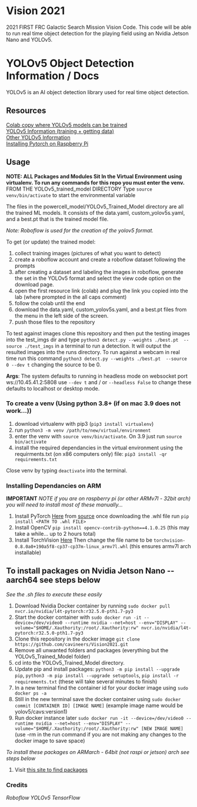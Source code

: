 # Vision 2021
2021 FIRST FRC Galactic Search Mission Vision Code. This code will be able to run real time object detection for the playing field using an Nvidia Jetson Nano and YOLOv5.

# YOLOv5 Object Detection Information / Docs
YOLOv5 is an AI object detection library used for real time object detection.

## Resources
[Colab copy where YOLOv5 models can be trained](https://colab.research.google.com/drive/1HlhGHEA7LSkETzBbx-9scGilpzTi1-sT?usp=sharing)\
[YOLOv5 Information (training + getting data)](https://blog.roboflow.com/how-to-train-yolov5-on-a-custom-dataset/)\
[Other YOLOv5 Information](https://medium.com/towards-artificial-intelligence/yolo-v5-is-here-custom-object-detection-tutorial-with-yolo-v5-12666ee1774e)\
[Installing Pytorch on Raspberry Pi](https://github.com/marcusvlc/pytorch-on-rpi)

## Usage
**NOTE: ALL Packages and Modules Sit In the Virtual Environment using virtualenv. To run any commands for this repo you must enter the venv.** FROM THE YOLOv5_trained_model DIRECTORY Type `source venv/bin/activate` to start the environmental variable

The files in the powercell_model/YOLOv5_Trained_Model directory are all the trained ML models. It consists of the data.yaml, custom_yolov5s.yaml, and a best.pt that is the trained model file.

*Note: Roboflow is used for the creation of the yolov5 format.*

To get (or update) the trained model:
1. collect training images (pictures of what you want to detect)
2. create a roboflow account and create a roboflow dataset following the prompts
3. after creating a dataset and labeling the images in roboflow, generate the set in the YOLOv5 format and select the view code option on the download page.
4. open the first resource link (colab) and plug the link you copied into the lab (where prompted in the all caps comment)
5. follow the colab until the end
6. download the data.yaml, custom_yolov5s.yaml, and a best.pt files from the menu in the left side of the screen.
7. push those files to the repository

To test against images clone this repository and then put the testing images into the test_imgs dir and type `python3 detect.py --weights ./best.pt  --source ./test_imgs` in a terminal to run a detection. It will output the resulted images into the runs directory.
To run against a webcam in real time run this command `python3 detect.py --weights ./best.pt  --source 0 --dev t` changing the source to be 0.

**Args**: The system defaults to running in headless mode on websocket port ws://10.45.41.2:5808 use `--dev t` and / or `--headless False` to change these defaults to localhost or desktop mode.

### To create a venv (Using python 3.8+ (if on mac 3.9 does not work...))
1. download virtualenv with pip3 (`pip3 install virtualenv`)
2. run `python3 -m venv /path/to/new/virtual/environment`
3. enter the venv with `source venv/bin/activate`. On 3.9 just run `source bin/activate`
4. install the required dependancies in the virtual environment using the requirments.txt (on x86 computers only) file: `pip3 install -qr requirements.txt`

Close venv by typing `deactivate` into the terminal.

### Installing Dependancies on ARM

**IMPORTANT** *NOTE if you are on raspberry pi (or other ARMv7l - 32bit arch) you will need to install most of these manually...*
1. Install PyTorch [Here](https://github.com/ljk53/pytorch-rpi/blob/master/torch-1.6.0a0%2Bb31f58d-cp37-cp37m-linux_armv7l.whl) from [source](https://github.com/ljk53/pytorch-rpi) once downloading the .whl file run `pip install <PATH TO .whl FILE>`
2. Install OpenCV `pip install opencv-contrib-python==4.1.0.25` (this may take a while... up to 2 hours total)
3. Install TorchVision [Here](https://github.com/radimspetlik/pytorch_rpi_builds/blob/master/vision/torchvision-0.8.0a0%2B190a5f8-cp38-cp38-linux_armv7l.whl) Then change the file name to be `torchvision-0.8.0a0+190a5f8-cp37-cp37m-linux_armv7l.whl` (this ensures armv7l arch installable)

## To install packages on Nvidia Jetson Nano -- aarch64 see steps below

*See the .sh files to execute these easily*
1. Download Nvidia Docker container by running `sudo docker pull nvcr.io/nvidia/l4t-pytorch:r32.5.0-pth1.7-py3`
2. Start the docker container with `sudo docker run -it --device=/dev/video0 --runtime nvidia --net=host --env="DISPLAY" --volume="$HOME/.Xauthority:/root/.Xauthority:rw" nvcr.io/nvidia/l4t-pytorch:r32.5.0-pth1.7-py3`
3. Clone this repository in the docker image `git clone https://github.com/cavineers/Vision2021.git`
5. Remove all unwanted folders and packages (everything but the YOLOv5_Trained_Model folder)
4. cd into the YOLOv5_Trained_Model directory.
5. Update pip and install packages: `python3 -m pip install --upgrade pip`, `python3 -m pip install --upgrade setuptools`, `pip install -r requirements.txt` (these will take several minutes to finish)
6. In a new terminal find the container id for your docker image using `sudo docker ps -a`
7. Still in the new terminal save the docker container using `sudo docker commit [CONTAINER ID] [IMAGE NAME]` (example image name would be yolov5/cavs:version1)
8. Run docker instance later `sudo docker run -it --device=/dev/video0 --runtime nvidia --net=host --env="DISPLAY" --volume="$HOME/.Xauthority:/root/.Xauthority:rw" [NEW IMAGE NAME]` (use -rm in the run command if you are not making any changes to the docker image to save space)

*To install these packages on ARMarch - 64bit (not raspi or jetson) arch see steps below*
1. Visit [this site to find packages](http://mathinf.com/pytorch/arm64/)

### Credits
*Roboflow*
*YOLOv5*
*TensorFlow*
